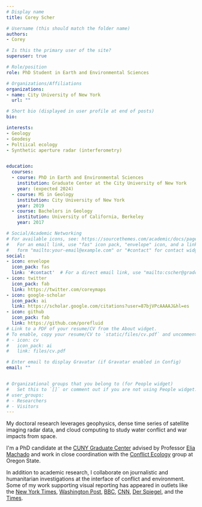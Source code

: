 ```yaml
---
# Display name
title: Corey Scher

# Username (this should match the folder name)
authors:
- Corey

# Is this the primary user of the site?
superuser: true

# Role/position
role: PhD Student in Earth and Environmental Sciences

# Organizations/Affiliations
organizations:
- name: City University of New York
  url: ""

# Short bio (displayed in user profile at end of posts)
bio: 

interests:
- Geology
- Geodesy
- Poltiical ecology
- Synthetic aperture radar (interferometry)


education:
  courses:
  - course: PhD in Earth and Environmental Sciences
    institution: Graduate Center at the City University of New York
    year: (expected 2024)
  - course: MS in Geology
    institution: City University of New York
    year: 2019
  - course: Bachelors in Geology
    institution: University of California, Berkeley
    year: 2017

# Social/Academic Networking
# For available icons, see: https://sourcethemes.com/academic/docs/page-builder/#icons
#   For an email link, use "fas" icon pack, "envelope" icon, and a link in the
#   form "mailto:your-email@example.com" or "#contact" for contact widget.
social:
- icon: envelope
  icon_pack: fas
  link: '#contact'  # For a direct email link, use "mailto:cscher@gradcenter.cuny.edu".
- icon: twitter
  icon_pack: fab
  link: https://twitter.com/coreymaps
- icon: google-scholar
  icon_pack: ai
  link: https://scholar.google.com/citations?user=87bjVPcAAAAJ&hl=es
- icon: github
  icon_pack: fab
  link: https://github.com/porefluid
# Link to a PDF of your resume/CV from the About widget.
# To enable, copy your resume/CV to `static/files/cv.pdf` and uncomment the lines below.
# - icon: cv
#   icon_pack: ai
#   link: files/cv.pdf

# Enter email to display Gravatar (if Gravatar enabled in Config)
email: ""


# Organizational groups that you belong to (for People widget)
#   Set this to `[]` or comment out if you are not using People widget.
# user_groups:
# - Researchers
# - Visitors
---
```


My doctoral research leverages geophysics, dense time series of satellite imaging radar data, and cloud computing to study water conflict and war impacts from space.

I'm a PhD candidate at the [CUNY Graduate Center](https://www.gc.cuny.edu/earth-and-environmental-sciences) advised by Professor [Elia Machado](https://www.gc.cuny.edu/people/elia-machado) and work in close coordination with the [Conflict Ecology](https://www.conflict-ecology.org) group at Oregon State.

In addition to academic research, I collaborate on journalistic and humanitarian investigations at the interface of conflict and environment. Some of my work supporting visual reporting has appeared in outlets like the [New York Times](https://www.nytimes.com/interactive/2023/10/07/world/middleeast/israel-gaza-maps.html), [Washington Post](https://www.washingtonpost.com/world/2023/07/07/ethiopia-massacre-graves/), [BBC](https://www.bbc.co.uk/news/world-middle-east-20415675), [CNN](https://www.cnn.com/interactive/2023/middleeast/map-humanitarian-aid-water-power-hospitals-gaza-strip-dg/), [Der Spiegel](https://www.spiegel.de/ausland/israel-gaza-krieg-der-konflikt-mit-der-hamas-in-grafiken-und-karten-a-3967f2d7-9923-47e1-9eed-a09c543d24bd), and the [Times](https://www.thetimes.co.uk/article/what-happening-gaza-map-israel-hamas-lqc8q5zns).


